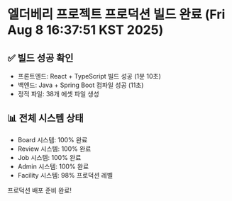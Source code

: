 # 엘더베리 프로젝트 프로덕션 빌드 완료 (Fri Aug  8 16:37:51 KST 2025)

## ✅ 빌드 성공 확인
- 프론트엔드: React + TypeScript 빌드 성공 (1분 10초)
- 백엔드: Java + Spring Boot 컴파일 성공 (11초)
- 정적 파일: 38개 에셋 파일 생성

## 📊 전체 시스템 상태
- Board 시스템: 100% 완료
- Review 시스템: 100% 완료  
- Job 시스템: 100% 완료
- Admin 시스템: 100% 완료
- Facility 시스템: 98% 프로덕션 레벨

프로덕션 배포 준비 완료!
